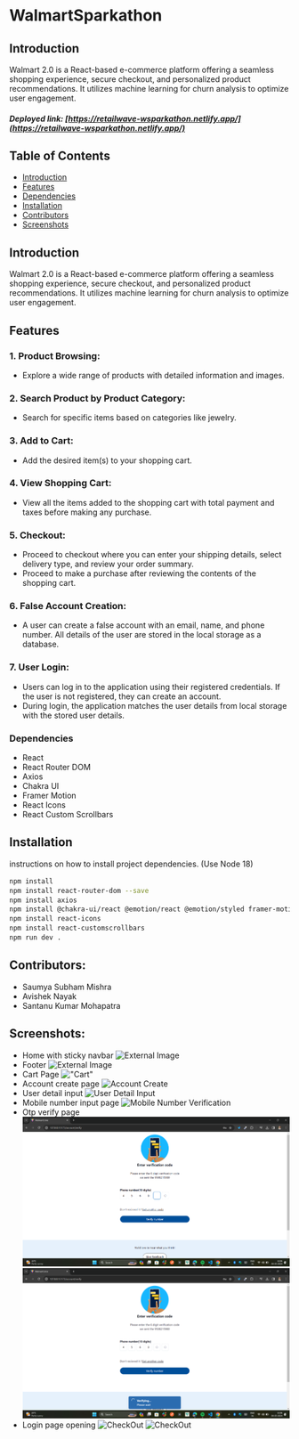 # WalmartSparkathon

## Introduction
Walmart 2.0 is a React-based e-commerce platform offering a seamless shopping experience, secure checkout, and personalized product recommendations. It utilizes machine learning for churn analysis to optimize user engagement.

##### Deployed link: [https://retailwave-wsparkathon.netlify.app/](https://retailwave-wsparkathon.netlify.app/)

## Table of Contents
- [Introduction](#introduction)
- [Features](#features)
- [Dependencies](#dependencies)
- [Installation](#installation)
- [Contributors](#contributors)
- [Screenshots](#screenshots)

## Introduction
Walmart 2.0 is a React-based e-commerce platform offering a seamless shopping experience, secure checkout, and personalized product recommendations. It utilizes machine learning for churn analysis to optimize user engagement.

## Features

### 1. Product Browsing:
- Explore a wide range of products with detailed information and images.

### 2. Search Product by Product Category:
- Search for specific items based on categories like jewelry.

### 3. Add to Cart:
- Add the desired item(s) to your shopping cart.

### 4. View Shopping Cart:
- View all the items added to the shopping cart with total payment and taxes before making any purchase.

### 5. Checkout:
- Proceed to checkout where you can enter your shipping details, select delivery type, and review your order summary.
- Proceed to make a purchase after reviewing the contents of the shopping cart.

### 6. False Account Creation:
- A user can create a false account with an email, name, and phone number. All details of the user are stored in the local storage as a database.

### 7. User Login:
- Users can log in to the application using their registered credentials. If the user is not registered, they can create an account.
- During login, the application matches the user details from local storage with the stored user details.


### Dependencies
- React
- React Router DOM
- Axios
- Chakra UI
- Framer Motion
- React Icons
- React Custom Scrollbars

## Installation
 instructions on how to install project dependencies. (Use Node 18)

```bash
npm install 
npm install react-router-dom --save
npm install axios
npm install @chakra-ui/react @emotion/react @emotion/styled framer-motion
npm install react-icons
npm install react-customscrollbars
npm run dev .
```

## Contributors:
- Saumya Subham Mishra
- Avishek Nayak
- Santanu Kumar Mohapatra

## Screenshots:

- Home with sticky navbar
![External Image](https://i.ibb.co/V2RG2GV/photo-6188507592876212477-w.jpg)
- Footer
![External Image](https://i.ibb.co/1GrYRzg/photo-6188507592876212487-w.jpg)
- Cart  Page
!["Cart"](https://i.ibb.co/HNz9gDn/Cart.png)
- Account create  page
![Account Create](https://i.ibb.co/txFbcNJ/Account-Create.jpg)
- User detail input
![User Detail Input](https://i.ibb.co/NpC5fZK/User-Detail-Input.png)
- Mobile number input page
![Mobile Number Verification](https://i.ibb.co/B42PcYZ/Mobile-Number-Verification.png)
- Otp verify page
![otp](https://github.com/B2Kumar03/Project1Image/blob/main/Account5.png?raw=true)
![otp](https://github.com/B2Kumar03/Project1Image/blob/main/Account6.png?raw=true)
- Login page  opening
![CheckOut](https://i.ibb.co/T1kDfvy/photo-6188507592876212486-w.jpg)
![CheckOut](https://i.ibb.co/1Xhbwdx/Login-Checkout-2.png)


